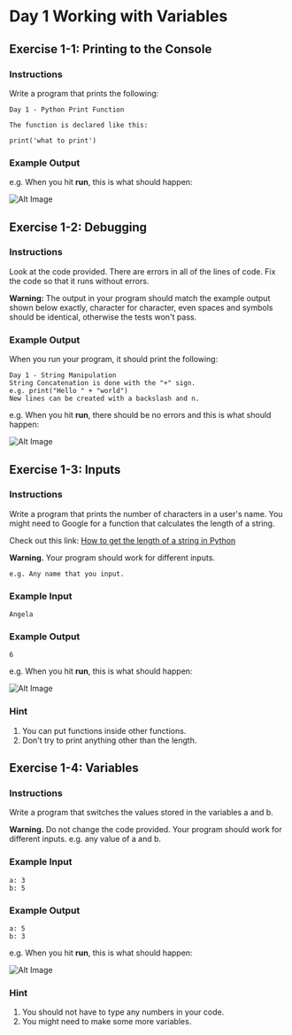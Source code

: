 # Day 1 Working with Variables

## Exercise 1-1: Printing to the Console

### Instructions

Write a program that prints the following:

    Day 1 - Python Print Function

    The function is declared like this:

    print('what to print')

### Example Output

e.g. When you hit **run**, this is what should happen:

![Alt Image](https://cdn.fs.teachablecdn.com/q89uzhvRTf6CZHLtxLm6)

## Exercise 1-2: Debugging

### Instructions

Look at the code provided. There are errors in all of the lines of code. Fix the code so that it runs without errors.

**Warning:** The output in your program should match the example output shown below exactly, character for character, even spaces and symbols should be identical, otherwise the tests won't pass.

### Example Output

When you run your program, it should print the following:

    Day 1 - String Manipulation
    String Concatenation is done with the "+" sign.
    e.g. print("Hello " + "world")
    New lines can be created with a backslash and n.

e.g. When you hit **run**, there should be no errors and this is what should happen:

![Alt Image](https://cdn.fs.teachablecdn.com/BVP20Z2T1Gb4Pi6rOQah)

## Exercise 1-3: Inputs

### Instructions

Write a program that prints the number of characters in a user's name. You might need to Google for a function that calculates the length of a string.

Check out this link: [How to get the length of a string in Python](https://www.google.com/search?sxsrf=ACYBGNRxEaJIWyKHuWI0Lk24t4KuZVyeew:1579706585702&q=how+to+get+the+length+of+a+string+in+python+stack+overflow)

**Warning.** Your program should work for different inputs.

    e.g. Any name that you input.

### Example Input

    Angela

### Example Output

    6

e.g. When you hit **run**, this is what should happen:

![Alt Image](https://cdn.fs.teachablecdn.com/opevxYZSTM2ZHjbAX3XV)

### Hint

1. You can put functions inside other functions.
2. Don't try to print anything other than the length.

## Exercise 1-4: Variables

### Instructions

Write a program that switches the values stored in the variables a and b.

**Warning.** Do not change the code provided. Your program should work for different inputs. e.g. any value of a and b.

### Example Input

    a: 3
    b: 5

### Example Output

    a: 5
    b: 3

e.g. When you hit **run**, this is what should happen:

![Alt Image](https://cdn.fs.teachablecdn.com/tgdNl0iSqK6RpPyYZh9d)

### Hint

1. You should not have to type any numbers in your code.
2. You might need to make some more variables.
